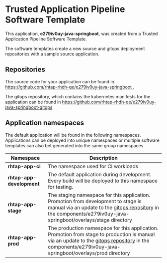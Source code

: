# Trusted Application Pipeline Software Template

This application, **e279iv0uy-java-springboot**, was created from a Trusted Application Pipeline Software Template.

The software templates create a new source and gitops deployment repositories with a sample source application. 

## Repositories

The source code for your application can be found in [https://github.com/rhtap-rhdh-qe/e279iv0uy-java-springboot ](https://github.com/rhtap-rhdh-qe/e279iv0uy-java-springboot ).
 
The gitops repository, which contains the kubernetes manifests for the application can be found in 
[https://github.com/rhtap-rhdh-qe/e279iv0uy-java-springboot-gitops ](https://github.com/rhtap-rhdh-qe/e279iv0uy-java-springboot-gitops ) 

## Application namespaces 

The default application will be found in the following namespaces. Applications can be deployed into unique namespaces or multiple software templates can also bet generated into the same group namespaces.  

|  Namespace   |  Description   |  
| -------- | -------- |
| **rhtap-app-ci** | The namespace used for CI workloads |
| **rhtap-app-development** | The default application during development. Every build will be deployed to this namespace for testing. |
| **rhtap-app-stage** | The staging namespace for this application. Promotion from development to stage is manual via an update to the [gitops repository](https://github.com/rhtap-rhdh-qe/e279iv0uy-java-springboot-gitops ) in the components/e279iv0uy-java-springboot/overlays/stage directory |
| **rhtap-app-prod** | The production namespace for this application. Promotion from stage to production is manual via an update to the [gitops repository](https://github.com/rhtap-rhdh-qe/e279iv0uy-java-springboot-gitops ) in the components/e279iv0uy-java-springboot/overlays/prod directory |
